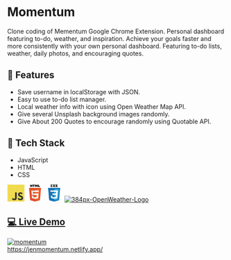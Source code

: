 # Momentum
Clone coding of Mementum Google Chrome Extension.
Personal dashboard featuring to-do, weather, and inspiration.
Achieve your goals faster and more consistently with your own personal dashboard. Featuring to-do lists, weather, daily photos, and encouraging quotes. <br>

## 🌱 Features 
- Save username in localStorage with JSON.
- Easy to use to-do list manager.
- Local weather info with icon using Open Weather Map API.
- Give several Unsplash background images randomly.
- Give About 200 Quotes to encourage randomly using Quotable API. 

## 📌 Tech Stack
- JavaScript
- HTML
- CSS

<img src="https://raw.githubusercontent.com/devicons/devicon/master/icons/javascript/javascript-original.svg" alt="javascript" width="40" height="40"/> <img src="https://raw.githubusercontent.com/devicons/devicon/master/icons/html5/html5-original-wordmark.svg" alt="html5" width="40" height="40"/> <a href="https://www.w3schools.com/css/" target="_blank" rel="noreferrer"> <img src="https://raw.githubusercontent.com/devicons/devicon/master/icons/css3/css3-original-wordmark.svg" alt="css3" width="40" height="40"/></a> <a href="https://developer.mozilla.org/en-US/docs/Web/JavaScript" target="_blank" rel="noreferrer">
![384px-OpenWeather-Logo](https://user-images.githubusercontent.com/97131199/168964875-826296a4-0d81-42ba-b44e-3c22e507b800.jpg)

## :computer: Live Demo
![momentum](https://user-images.githubusercontent.com/97131199/167239249-176f0ebf-569e-41f7-a84a-fb1ddde2edfb.gif)<br>
  https://jenmomentum.netlify.app/


